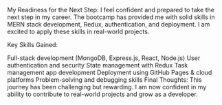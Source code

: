 My Readiness for the Next Step: I feel confident and prepared to take the next step in my career. The bootcamp has provided me with solid skills in MERN stack development, Redux, authentication, and deployment. I am excited to apply these skills in real-world projects.

Key Skills Gained:

Full-stack development (MongoDB, Express.js, React, Node.js)
User authentication and security
State management with Redux
Task management app development
Deployment using GitHub Pages & cloud platforms
Problem-solving and debugging skills
Final Thoughts: This journey has been challenging but rewarding. I am now confident in my ability to contribute to real-world projects and grow as a developer.
